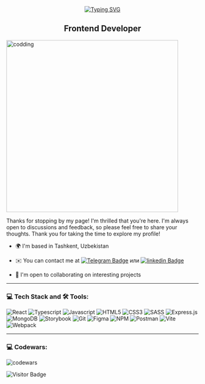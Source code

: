 <p align="center">
  <a href="https://git.io/typing-svg" target="_blank">
    <img src="https://readme-typing-svg.demolab.com?font=Arial&weight=900&size=35&duration=4000&pause=500&color=744FC6&background=FF000000&left=true&vCenter=true&width=635&height=70&lines=Hello+there+%F0%9F%91%8B%2C+I'm+Anna+Smolskaia" alt="Typing SVG">
  </a>
<h2 align="center">Frontend Developer</h2>
  <img align="center" src="https://mir-s3-cdn-cf.behance.net/project_modules/disp/601014116770475.6068beff4640a.gif" min-width="400px" max-width="400px" width="450px" align="right" alt="codding"/>
   
Thanks for stopping by my page! I'm thrilled that you're here.  I'm always open to discussions and feedback, so please feel free to share your thoughts. Thank you for taking the time to explore my profile!

* 🌍  I'm based in Tashkent, Uzbekistan
<!-- * 🖥️  See my portfolio at [my portfolio website](https://malevichdi2910.github.io/portfolio/) -->
* ✉️  You can contact me at [![Telegram Badge](https://img.shields.io/badge/-telegram-blue?style=flat&logo=Telegram&logoColor=white)](https://t.me/Smolska1a) или [![linkedin Badge](https://img.shields.io/badge/-linkedin-blue?style=flat&logo=linkedin&logoColor=white)](https://www.linkedin.com/in/smolskaya/)
  
* 🤝  I'm open to collaborating on interesting projects
<hr>

### 💻 Tech Stack and 🛠 Tools:

![React](https://img.shields.io/badge/React-20232A?style=for-the-badge&logo=react&logoColor=61DAFB)
![Typescript](https://img.shields.io/badge/Typescript-3178C6?style=for-the-badge&logo=typescript&logoColor=ecf4f9)
![Javascript](https://img.shields.io/badge/Javascript-FCDC00?style=for-the-badge&logo=javascript&logoColor=000000)
![HTML5](https://img.shields.io/badge/HTML5-E34F26?style=for-the-badge&logo=html5&logoColor=white)
![CSS3](https://img.shields.io/badge/CSS3-1572B6?style=for-the-badge&logo=css3&logoColor=white)
![SASS](https://img.shields.io/badge/SASS-C69?style=for-the-badge&logo=SASS&logoColor=white)
![Express.js](https://img.shields.io/badge/express.js-%23404d59.svg?style=for-the-badge&logo=express&logoColor=%2361DAFB)
![MongoDB](https://img.shields.io/badge/MongoDB-%234ea94b.svg?style=for-the-badge&logo=mongodb&logoColor=white)
![Storybook](https://img.shields.io/badge/Storybook-FF4785?style=for-the-badge&logo=storybook&logoColor=white)
![Git](https://img.shields.io/badge/git-%23F05033.svg?style=for-the-badge&logo=git&logoColor=white)
![Figma](https://img.shields.io/badge/Figma-F24E1E?style=for-the-badge&logo=figma&logoColor=white)
![NPM](https://img.shields.io/badge/NPM-%23CB3837.svg?style=for-the-badge&logo=npm&logoColor=white)
![Postman](https://img.shields.io/badge/Postman-FF6C37?style=for-the-badge&logo=postman&logoColor=white)
![Vite](https://img.shields.io/badge/vite-%23646CFF.svg?style=for-the-badge&logo=vite&logoColor=white)
![Webpack](https://img.shields.io/badge/webpack-%238DD6F9.svg?style=for-the-badge&logo=webpack&logoColor=black)
<hr>

<!-- # Привет, :wave: меня зовут Анна!

Я Frontend разработчик.
- Изучаю React, TypeScript
- Работаю с командой над проектом [SpotHub](https://github.com/sports-schools-and-sections-for-young) - платформа для поиска спортивных секций для ваших детей
- Готова поработать в команде над вашим проектом.


Связаться со мной можно в [![Telegram Badge](https://img.shields.io/badge/-telegram-blue?style=flat&logo=Telegram&logoColor=white)](https://t.me/Smolska1a) или [![linkedin Badge](https://img.shields.io/badge/-linkedin-blue?style=flat&logo=linkedin&logoColor=white)](https://www.linkedin.com/in/smolskaya/)

---

### 💻 Технологии и инструменты:

<div>
  <img src="https://github.com/devicons/devicon/blob/master/icons/git/git-original.svg" title="git" alt="git" width="40" height="40"/>&nbsp
  <img src="https://github.com/devicons/devicon/blob/master/icons/html5/html5-original.svg" title="html5" alt="html5" width="40" height="40"/>&nbsp
  <img src="https://github.com/devicons/devicon/blob/master/icons/css3/css3-original.svg" title="css" alt="css" width="40" height="40"/>&nbsp
  <img src="https://github.com/devicons/devicon/blob/master/icons/javascript/javascript-original.svg" title="javascript" alt="javascript" width="40" height="40"/>&nbsp
  <img src="https://github.com/devicons/devicon/blob/master/icons/react/react-original.svg" title="reactjs" alt="reactjs" width="40" height="40"/>&nbsp
  <img src="https://github.com/devicons/devicon/blob/master/icons/typescript/typescript-original.svg" title="typescript" alt="typescript" width="40" height="40"/>&nbsp
  <img src="https://github.com/devicons/devicon/blob/master/icons/nodejs/nodejs-original.svg" title="nodejs" alt="nodejs" width="40" height="40"/>&nbsp
  <img src="https://github.com/devicons/devicon/blob/master/icons/webpack/webpack-original.svg" title="webpack" alt="webpack" width="40" height="40"/>&nbsp;
  <img src="https://github.com/devicons/devicon/blob/master/icons/linux/linux-original.svg" title="linux" alt="linux" width="40" height="40"/>&nbsp;
  <img src="https://github.com/devicons/devicon/blob/master/icons/figma/figma-original.svg" title="figma" alt="figma" width="40" height="40"/>&nbsp;
</div> -->

<!-- ### ⚙️ GitHub статистика:

<table>
  <tr>
    <td>
      <img align="left" src="http://github-readme-streak-stats.herokuapp.com?user=Smolskaia&theme=dark&background=000000" alt="webDev's Github stats" />
    </td>
    <td>
      <img height="195px" align="right" alt="webDev's Github Languages" src="https://github-readme-stats-sigma-five.vercel.app/api/top-langs/?username=Smolskaia&layout=compact&theme=vision-friendly-dark" />
    </td>
  </tr>
</table> -->

### 💻 Codewars:

![codewars](https://www.codewars.com/users/Idea_Fix/badges/large)

![Visitor Badge](https://visitor-badge.laobi.icu/badge?page_id=Smolskaia)

